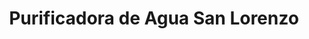 ---
title: "Purificadora de Agua San Lorenzo"
url: /oaxaca-de-juarez/purificadora-de-agua-san-lorenzo/
shop: agua
---